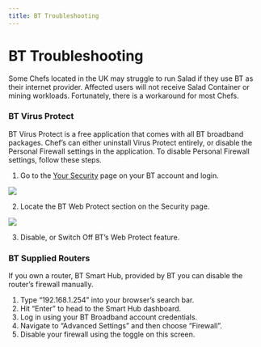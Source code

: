```yaml
---
title: BT Troubleshooting
---
```


# BT Troubleshooting

Some Chefs located in the UK may struggle to run Salad if they use BT as their internet provider. Affected users will not receive Salad Container or mining workloads. Fortunately, there is a workaround for most Chefs. 

### BT Virus Protect

BT Virus Protect is a free application that comes with all BT broadband packages. Chef’s can either uninstall Virus Protect entirely, or disable the Personal Firewall settings in the application. To disable Personal Firewall settings, follow these steps. 

1. Go to the [Your Security](https://my.bt.com/s/apps/appsmybt/#/packages?redirect=security) page on your BT account and login.

<!--THE END-->

![](https://s3.amazonaws.com/helpscout.net/docs/assets/615b47bfca9e0011a4434693/images/660ee4a0d9cffa6c1049cefd/file-wOvD552QtL.png)

2. Locate the BT Web Protect section on the Security page.

<!--THE END-->

![](https://lh7-us.googleusercontent.com/6CiiBCybulVK0KQyHAI3PZiRlFrZOS9NVkyyR3sSbMwXDF_a-U4wH_Cy7slywfWk4uOeFPPqfVEdmKDq5-V-WPBQ8ce5ah_t54xfA4zUiQm5iWvyQ2LoyaqDRPfNWZ-xjxzWBoaalBS4X8V8Bd8MIoU)

3. Disable, or Switch Off BT’s Web Protect feature.

### **BT Supplied Routers**

If you own a router, BT Smart Hub, provided by BT you can disable the router’s firewall manually. 

1. Type “192.168.1.254” into your browser’s search bar.
2. Hit “Enter” to head to the Smart Hub dashboard.
3. Log in using your BT Broadband account credentials.
4. Navigate to “Advanced Settings” and then choose “Firewall”.
5. Disable your firewall using the toggle on this screen.
